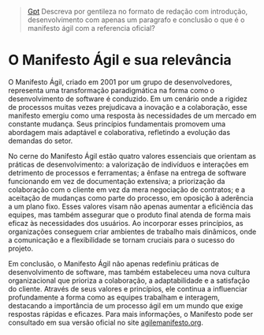 > [Gpt](https://chatgpt.com/) Descreva por gentileza no formato de redação com introdução, desenvolvimento com apenas um paragrafo e conclusão o que é o manifesto ágil com a referencia oficial?

# O Manifesto Ágil e sua relevância

O Manifesto Ágil, criado em 2001 por um grupo de desenvolvedores, representa uma transformação paradigmática na forma como o desenvolvimento de software é conduzido. Em um cenário onde a rigidez de processos muitas vezes prejudicava a inovação e a colaboração, esse manifesto emergiu como uma resposta às necessidades de um mercado em constante mudança. Seus princípios fundamentais promovem uma abordagem mais adaptável e colaborativa, refletindo a evolução das demandas do setor.

No cerne do Manifesto Ágil estão quatro valores essenciais que orientam as práticas de desenvolvimento: a valorização de indivíduos e interações em detrimento de processos e ferramentas; a ênfase na entrega de software funcionando em vez de documentação extensiva; a priorização da colaboração com o cliente em vez da mera negociação de contratos; e a aceitação de mudanças como parte do processo, em oposição à aderência a um plano fixo. Esses valores visam não apenas aumentar a eficiência das equipes, mas também assegurar que o produto final atenda de forma mais eficaz às necessidades dos usuários. Ao incorporar esses princípios, as organizações conseguem criar ambientes de trabalho mais dinâmicos, onde a comunicação e a flexibilidade se tornam cruciais para o sucesso do projeto.

Em conclusão, o Manifesto Ágil não apenas redefiniu práticas de desenvolvimento de software, mas também estabeleceu uma nova cultura organizacional que prioriza a colaboração, a adaptabilidade e a satisfação do cliente. Através de seus valores e princípios, ele continua a influenciar profundamente a forma como as equipes trabalham e interagem, destacando a importância de um processo ágil em um mundo que exige respostas rápidas e eficazes. Para mais informações, o Manifesto pode ser consultado em sua versão oficial no site [agilemanifesto.org](https://agilemanifesto.org).
